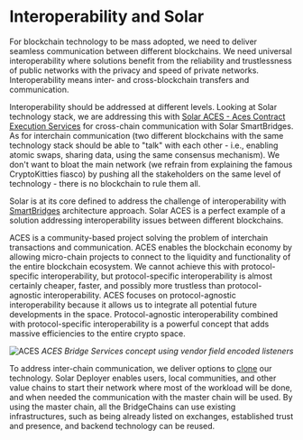# Interoperability and Solar

For blockchain technology to be mass adopted, we need to deliver seamless communication between different blockchains. We need universal interoperability where solutions benefit from the reliability and trustlessness of public networks with the privacy and speed of private networks. Interoperability means inter- and cross-blockchain transfers and communication.

Interoperability should be addressed at different levels. Looking at Solar technology stack, we are addressing this with [Solar ACES - Aces Contract Execution Services](https://solaraces.com/) for cross-chain communication with Solar SmartBridges. As for interchain communication (two different blockchains with the same technology stack should be able to "talk" with each other - i.e., enabling atomic swaps, sharing data, using the same consensus mechanism). We don't want to bloat the main network (we refrain from explaining the famous CryptoKitties fiasco) by pushing all the stakeholders on the same level of technology - there is no blockchain to rule them all.

Solar is at its core defined to address the challenge of interoperability with [SmartBridges](/introduction/solar/how-does-solar-smartbridge-work) architecture approach. Solar ACES is a perfect example of a solution addressing interoperability issues between different blockchains.

ACES is a community-based project solving the problem of interchain transactions and communication. ACES enables the blockchain economy by allowing micro-chain projects to connect to the liquidity and functionality of the entire blockchain ecosystem. We cannot achieve this with protocol-specific interoperability, but protocol-specific interoperability is almost certainly cheaper, faster, and possibly more trustless than protocol-agnostic interoperability. ACES focuses on protocol-agnostic interoperability because it allows us to integrate all potential future developments in the space. Protocol-agnostic interoperability combined with protocol-specific interoperability is a powerful concept that adds massive efficiencies to the entire crypto space.

![ACES](./assets/interoperability-and-solar/5536406-aces-linking-services.png)
_ACES Bridge Services concept using vendor field encoded listeners_

To address inter-chain communication, we deliver options to [clone](https://github.com/solar-network/solar-deployer) our technology. Solar Deployer enables users, local communities, and other value chains to start their network where most of the workload will be done, and when needed the communication with the master chain will be used. By using the master chain, all the BridgeChains can use existing infrastructures, such as being already listed on exchanges, established trust and presence, and backend technology can be reused.
